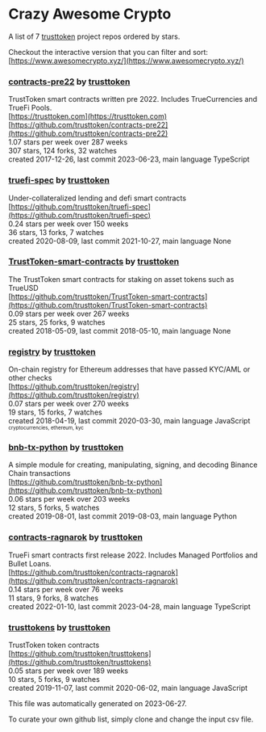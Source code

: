 # Crazy Awesome Crypto
A list of 7 [trusttoken](https://github.com/trusttoken) project repos ordered by stars.  

Checkout the interactive version that you can filter and sort: 
[https://www.awesomecrypto.xyz/](https://www.awesomecrypto.xyz/)  


### [contracts-pre22](https://github.com/trusttoken/contracts-pre22) by [trusttoken](https://github.com/trusttoken)  
TrustToken smart contracts written pre 2022. Includes TrueCurrencies and TrueFi Pools.  
[https://trusttoken.com](https://trusttoken.com)  
[https://github.com/trusttoken/contracts-pre22](https://github.com/trusttoken/contracts-pre22)  
1.07 stars per week over 287 weeks  
307 stars, 124 forks, 32 watches  
created 2017-12-26, last commit 2023-06-23, main language TypeScript  


### [truefi-spec](https://github.com/trusttoken/truefi-spec) by [trusttoken](https://github.com/trusttoken)  
Under-collateralized lending and defi smart contracts  
[https://github.com/trusttoken/truefi-spec](https://github.com/trusttoken/truefi-spec)  
0.24 stars per week over 150 weeks  
36 stars, 13 forks, 7 watches  
created 2020-08-09, last commit 2021-10-27, main language None  


### [TrustToken-smart-contracts](https://github.com/trusttoken/TrustToken-smart-contracts) by [trusttoken](https://github.com/trusttoken)  
The TrustToken smart contracts for staking on asset tokens such as TrueUSD  
[https://github.com/trusttoken/TrustToken-smart-contracts](https://github.com/trusttoken/TrustToken-smart-contracts)  
0.09 stars per week over 267 weeks  
25 stars, 25 forks, 9 watches  
created 2018-05-09, last commit 2018-05-10, main language None  


### [registry](https://github.com/trusttoken/registry) by [trusttoken](https://github.com/trusttoken)  
On-chain registry for Ethereum addresses that have passed KYC/AML or other checks  
[https://github.com/trusttoken/registry](https://github.com/trusttoken/registry)  
0.07 stars per week over 270 weeks  
19 stars, 15 forks, 7 watches  
created 2018-04-19, last commit 2020-03-30, main language JavaScript  
<sub><sup>cryptocurrencies, ethereum, kyc</sup></sub>


### [bnb-tx-python](https://github.com/trusttoken/bnb-tx-python) by [trusttoken](https://github.com/trusttoken)  
A simple module for creating, manipulating, signing, and decoding Binance Chain transactions  
[https://github.com/trusttoken/bnb-tx-python](https://github.com/trusttoken/bnb-tx-python)  
0.06 stars per week over 203 weeks  
12 stars, 5 forks, 5 watches  
created 2019-08-01, last commit 2019-08-03, main language Python  


### [contracts-ragnarok](https://github.com/trusttoken/contracts-ragnarok) by [trusttoken](https://github.com/trusttoken)  
TrueFi smart contracts first release 2022. Includes Managed Portfolios and Bullet Loans.  
[https://github.com/trusttoken/contracts-ragnarok](https://github.com/trusttoken/contracts-ragnarok)  
0.14 stars per week over 76 weeks  
11 stars, 9 forks, 8 watches  
created 2022-01-10, last commit 2023-04-28, main language TypeScript  


### [trusttokens](https://github.com/trusttoken/trusttokens) by [trusttoken](https://github.com/trusttoken)  
TrustToken token contracts  
[https://github.com/trusttoken/trusttokens](https://github.com/trusttoken/trusttokens)  
0.05 stars per week over 189 weeks  
10 stars, 5 forks, 9 watches  
created 2019-11-07, last commit 2020-06-02, main language JavaScript  


This file was automatically generated on 2023-06-27.  

To curate your own github list, simply clone and change the input csv file.  